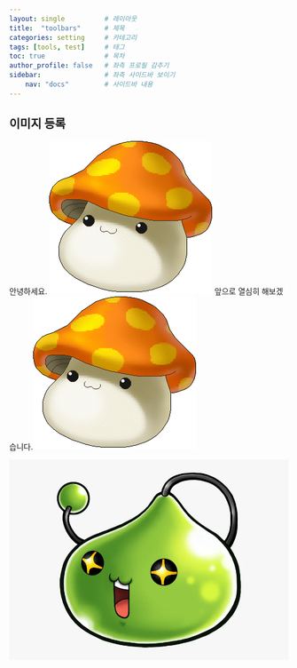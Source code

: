 ```yaml
---
layout: single          # 레이아웃
title:  "toolbars"      # 제목
categories: setting     # 카테고리
tags: [tools, test]     # 태그
toc: true               # 목차
author_profile: false   # 좌측 프로필 감추기
sidebar:                # 좌측 사이드바 보이기
    nav: "docs"         # 사이드바 내용
---
```


## 이미지 등록
안녕하세요.
![mushroom](../images/2023-06-07-toolbars/mushroom.gif)
앞으로 열심히 해보겠습니다.![mushroom](../images/2023-06-05-first/mushroom.gif)

![slime.png](../images/2023-06-07-toolbars/2382ce27003420cc719ec743e8737621f8421a79.png)